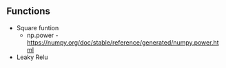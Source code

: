 ## Functions
- Square funtion
    - np.power - https://numpy.org/doc/stable/reference/generated/numpy.power.html
- Leaky Relu    
